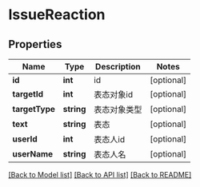 # IssueReaction

## Properties
Name | Type | Description | Notes
------------ | ------------- | ------------- | -------------
**id** | **int** | id | [optional] 
**targetId** | **int** | 表态对象id | [optional] 
**targetType** | **string** | 表态对象类型 | [optional] 
**text** | **string** | 表态 | [optional] 
**userId** | **int** | 表态人id | [optional] 
**userName** | **string** | 表态人名 | [optional] 

[[Back to Model list]](../../README.md#documentation-for-models) [[Back to API list]](../../README.md#documentation-for-api-endpoints) [[Back to README]](../../README.md)


